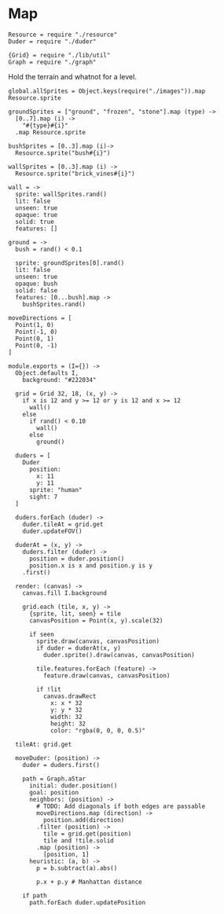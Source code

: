 Map
===
    Resource = require "./resource"
    Duder = require "./duder"

    {Grid} = require "./lib/util"
    Graph = require "./graph"

Hold the terrain and whatnot for a level.

    global.allSprites = Object.keys(require("./images")).map Resource.sprite

    groundSprites = ["ground", "frozen", "stone"].map (type) ->
      [0..7].map (i) ->
        "#{type}#{i}"
      .map Resource.sprite

    bushSprites = [0..3].map (i)->
      Resource.sprite("bush#{i}")

    wallSprites = [0..3].map (i) ->
      Resource.sprite("brick_vines#{i}")

    wall = ->
      sprite: wallSprites.rand()
      lit: false
      unseen: true
      opaque: true
      solid: true
      features: []

    ground = ->
      bush = rand() < 0.1
    
      sprite: groundSprites[0].rand()
      lit: false
      unseen: true
      opaque: bush
      solid: false
      features: [0...bush].map ->
        bushSprites.rand()

    moveDirections = [
      Point(1, 0)
      Point(-1, 0)
      Point(0, 1)
      Point(0, -1)
    ]

    module.exports = (I={}) ->
      Object.defaults I,
        background: "#222034"

      grid = Grid 32, 18, (x, y) ->
        if x is 12 and y >= 12 or y is 12 and x >= 12
          wall()
        else
          if rand() < 0.10
            wall()
          else
            ground()

      duders = [
        Duder
          position:
            x: 11
            y: 11
          sprite: "human"
          sight: 7
      ]

      duders.forEach (duder) ->
        duder.tileAt = grid.get
        duder.updateFOV()

      duderAt = (x, y) ->
        duders.filter (duder) ->
          position = duder.position()
          position.x is x and position.y is y
        .first()

      render: (canvas) ->
        canvas.fill I.background

        grid.each (tile, x, y) ->
          {sprite, lit, seen} = tile
          canvasPosition = Point(x, y).scale(32)
          
          if seen
            sprite.draw(canvas, canvasPosition)
            if duder = duderAt(x, y)
              duder.sprite().draw(canvas, canvasPosition)

            tile.features.forEach (feature) ->
              feature.draw(canvas, canvasPosition)

            if !lit
              canvas.drawRect
                x: x * 32
                y: y * 32
                width: 32
                height: 32
                color: "rgba(0, 0, 0, 0.5)"

      tileAt: grid.get

      moveDuder: (position) ->
        duder = duders.first()

        path = Graph.aStar
          initial: duder.position()
          goal: position
          neighbors: (position) ->
            # TODO: Add diagonals if both edges are passable
            moveDirections.map (direction) ->
              position.add(direction)
            .filter (position) ->
              tile = grid.get(position)
              tile and !tile.solid
            .map (position) ->
              [position, 1]
          heuristic: (a, b) ->
            p = b.subtract(a).abs()

            p.x + p.y # Manhattan distance

        if path
          path.forEach duder.updatePosition
